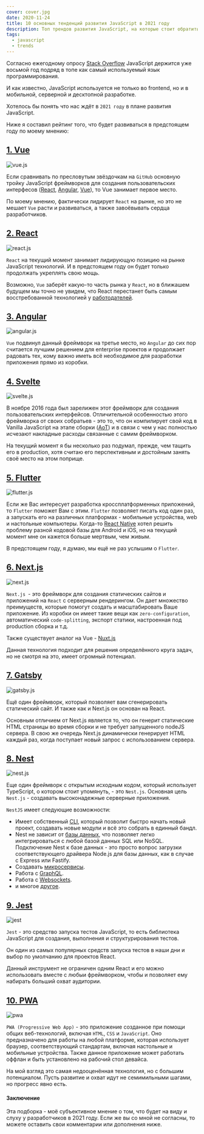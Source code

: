 ```yaml
---
cover: cover.jpg
date: 2020-11-24
title: 10 основных тенденций развития JavaScript в 2021 году
description: Топ трендов развития JavaScript, на которые стоит обратить внимание в 2021 году
tags:
  - javascript
  - trends
---
```


Согласно ежегодному опросу [Stack Overflow](https://insights.stackoverflow.com/survey/2020#technology-programming-scripting-and-markup-languages)
JavaScript держится уже восьмой год подряд в топе как самый используемый язык программирования. 

И как известно, JavaScript используется не только во frontend,
но и в мобильной, серверной и десктопной разработке.

Хотелось бы понять что нас ждёт в `2021 году` в плане развития JavaScript.

Ниже я составил рейтинг того, что будет развиваться в предстоящем году по моему мнению:


## [1. Vue](https://vuejs.org/)

![vue.js](vue.jpeg)

Если сравнивать по пресловутым звёздочкам на `GitHub` основную тройку JavaScript фреймворков
для создания пользовательских интерфесов ([React](https://github.com/facebook/react), [Angular](https://github.com/angular/angular), [Vue](https://github.com/vuejs/vue)), 
то Vue занимает первое место. 

По моему мнению, фактически лидирует `React` на рынке, 
но это не мешает `Vue` расти и развиваться, а также завоёвывать сердца разработчиков. 

## [2. React](https://reactjs.org/)

![react.js](react.jpeg)

`React` на текущий момент занимает лидирующую позицию на рынке JavaScript технологий. 
И в предстоящем году он будет только продолжать укреплять свою мощь.

Возможно, `Vue` заберёт какую-то часть рынка у `React`, но в ближашем будущем мы точно не увидем,
что React перестанет быть самым восстребованной технологией у [работодателей](https://spb.hh.ru/search/vacancy?clusters=true&area=2&enable_snippets=true&salary=&st=searchVacancy&text=react). 

## [3. Angular](https://angular.io/)

![angular.js](angularjs.jpg)

`Vue` подвинул данный фреймворк на третье место, но `Angular` до сих пор считается лучшим решением для enterprise проектов
и продолжает радовать тех, кому важно иметь всё необходимое для разработки приложения прямо из коробки.

## [4. Svelte](https://svelte.dev/)

![svelte.js](svelte.jpeg)

В ноябре 2016 года был зарелижен этот фреймворк для создания пользовательских интерфейсов.
Отличительной особенностью этого фреймворка от своих собратьев - это то, что он компилирует свой код в Vanilla JavaScript на этапе сборки ([AoT](https://ru.wikipedia.org/wiki/AOT-%D0%BA%D0%BE%D0%BC%D0%BF%D0%B8%D0%BB%D1%8F%D1%86%D0%B8%D1%8F))
и в связи с чем у нас полностью исчезают накладные расходы связанные с самим фреймворком.

На текущий момент я бы несколько раз подумал, прежде, чем тащить его в production,
хотя считаю его перспективным и достойным занять своё место на этом поприще.

## [5. Flutter](https://flutter.dev/)

![flutter.js](flutter.png)

Если же Вас интересует разработка кроссплатформенных приложений, то `Flutter` поможет Вам с этим.
`Flutter` позволяет писать код один раз, а запускать его на различных платформах - мобильные устройства, web и настольные компьютеры.
Когда-то [React Native](https://reactnative.dev/) хотел решить проблему разной кодовой базы для Android и iOS,
но на текущий момент мне он кажется больше мертвым, чем живым. 

В предстоящем году, я думаю, мы ещё не раз услышим о `Flutter`.

## [6. Next.js](https://nextjs.org/)

![next.js](nextjs-logo.png)

`Next.js `- это фреймворк для создания статических сайтов и приложений на `React` с серверным рендерингом. 
Он дает множество преимуществ, которые помогут создать и масштабировать Ваше приложение.
Из коробки он имеет такие вещи как `zero-configuration`, автоматический `code-splitting`, экспорт статики, настроенная под production сборка и т.д.

Также существует аналог на Vue - [Nuxt.js](https://nuxtjs.org/)

Данная технология подходит для решения определённого круга задач, 
но не смотря на это, имеет огромный потенциал.

## [7. Gatsby](https://www.gatsbyjs.com/)

![gatsby.js](gatsby.jpg)

Ещё один фреймворк, который позволяет вам сгенерировать статический сайт.
И также как и Next.js он основан на React.

Основным отличием от Next.js является то, что он генерит статические HTML страницы во время сборки и не требует запущенного nodeJS сервера.
В свою же очередь Next.js динамически генерирует HTML каждый раз, когда поступает новый запрос с использованием сервера.

## [8. Nest](https://nestjs.com/)

![nest.js](nest.png)

Еще один фреймворк с открытым исходным кодом, который использует TypeScript, о котором стоит упомянуть, - это `Nest.js`.
Основная цель `Nest.js` - создавать высоконадежные серверные приложения.

`NestJS` имеет следующие возможности:
- Имеет собственный [CLI](https://docs.nestjs.com/cli/overview), который позволит быстро начать новый проект, создавать новые модули и всё это собрать в единный бандл.
- Nest не зависит от [базы данных](https://docs.nestjs.com/techniques/database), что позволяет легко интегрироваться с любой базой данных SQL или NoSQL. 
Подключение Nest к базе данных - это просто вопрос загрузки соответствующего драйвера Node.js для базы данных, как в случае с Express или Fastify.
- Создавать [микросервисы](https://docs.nestjs.com/microservices/basics).
- Работа с [GraphQL](https://docs.nestjs.com/graphql/quick-start).
- Работа с [Websockets](https://docs.nestjs.com/websockets/gateways).
- и многое [другое](https://docs.nestjs.com/).

## [9. Jest](https://jestjs.io/)

![jest](jest.png)

`Jest` - это средство запуска тестов JavaScript, то есть библиотека JavaScript для создания, выполнения и структурирования тестов.

Он один из самых популярных средств запуска тестов в наши дни и выбор по умолчанию для проектов React.

Данный инструмент не ограничен одним React и его можно использовать вместе с любыи фреймворком,
чтобы и позволяет ему набирать больший охват аудитории.

## [10. PWA](https://web.dev/progressive-web-apps/)

![pwa](pwa.jpg)

`PWA (Progressive Web App)` - это приложение созданное при помощи общих веб-технологий, включая `HTML`, `CSS` и `JavaScript`.
Оно предназначено для работы на любой платформе, которая использует браузер, соответствующий стандартам, включая настольные и мобильные устройства.
Также данное приложение может работать оффлан и быть установлено на рабочий стол девайса.

На мой взгляд это самая недооценённая технология, но с большим потенциалом. 
Пусть развитие и охват идут не семимильными шагами, но прогресс явно есть.


#### Заключение

Эта подборка - моё субъективное мнение о том, что будет на виду и слуху у разработчиков в 2021 году. 
Если же вы со мной не согласны, то можете оставить свои комментарии или дополнения ниже.
